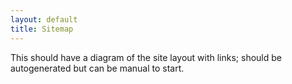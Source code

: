 ```yaml
---
layout: default
title: Sitemap
---
```



This should have a diagram of the site layout with links; should be autogenerated but can be manual to start.